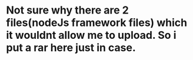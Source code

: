 # Not sure why there are 2 files(nodeJs framework files) which it wouldnt allow me to upload. So i put a rar here just in case.
